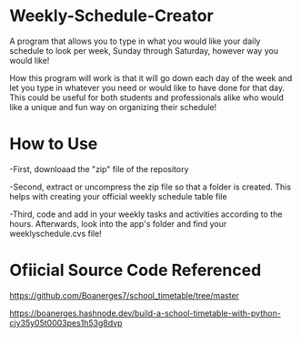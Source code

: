 # Weekly-Schedule-Creator
A program that allows you to type in what you would like your daily schedule to look per week, Sunday through Saturday, however way you would like! 

How this program will work is that it will go down each day of the week and let you type in whatever you need or would like to have done for that day. This could be useful for both students and professionals alike who would like a unique and fun way on organizing their schedule!

# How to Use
-First, downloaad the "zip" file of the repository

-Second, extract or uncompress the zip file so that a folder is created. This helps with creating your official weekly schedule table file

-Third, code and add in your weekly tasks and activities according to the hours. Afterwards, look into the app's folder and find your weeklyschedule.cvs file!

# Ofiicial Source Code Referenced
https://github.com/Boanerges7/school_timetable/tree/master

https://boanerges.hashnode.dev/build-a-school-timetable-with-python-cjy35y05t0003pes1h53g8dvp
